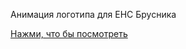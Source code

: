Анимация логотипа для ЕНС Брусника

[Нажми, что бы посмотреть](https://jeromejer.github.io/animationens.html "Нажми, что бы посмотреть")
